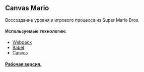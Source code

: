 ## Canvas Mario
Воссоздание уровня и игрового процесса из Super Mario Bros.
#### Используемые технологии:
- [Webpack](https://webpack.js.org/)
- [Babel](https://babeljs.io/)
- [Canvas](https://ru.wikipedia.org/wiki/Canvas_(HTML))
#### [Рабочая версия.](https://platon517.github.io/Canvas-Mario/)
